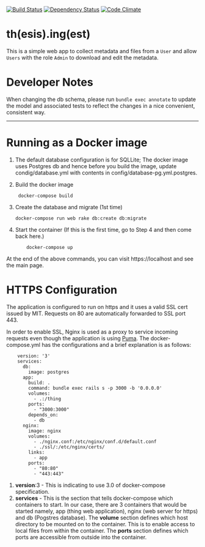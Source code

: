 [![Build Status](https://travis-ci.org/MITLibraries/thing.svg?branch=master)](https://travis-ci.org/MITLibraries/thing)
[![Dependency Status](https://gemnasium.com/badges/github.com/MITLibraries/thing.svg)](https://gemnasium.com/github.com/MITLibraries/thing)
[![Code Climate](https://codeclimate.com/github/MITLibraries/thing/badges/gpa.svg)](https://codeclimate.com/github/MITLibraries/thing)

# th(esis).ing(est)

This is a simple web app to collect metadata and files from a `User` and allow
`Users` with the role `Admin` to download and edit the metadata.

# Developer Notes

When changing the db schema, please run `bundle exec annotate` to update the
model and associated tests to reflect the changes in a nice convenient,
consistent way.



*********************************************************************************
# Running as a Docker image

1. The default database configuration is for SQLLite; The docker image uses Postgres db
and hence before you build the image, update condig/database.yml with contents in config/database-pg.yml.postgres.

2. Build the docker image
    
        docker-compose build
    
3. Create the database and migrate (1st time)
       
       docker-compose run web rake db:create db:migrate
4. Start the container (If this is the first time, go to Step 4 and then come back here.)
       
           docker-compose up     
    
    
At the end of the above commands, you can visit https://localhost and see the main page.


# HTTPS Configuration

The application is configured to run on https and it uses a valid SSL cert issued by MIT. Requests on 80 are automatically forwarded
to SSL port 443. 

In order to enable SSL, Nginx is used as a proxy to service incoming requests even though the application is using [Puma](www.puma.io). The docker-compose.yml 
has the configurations and a brief explanation is as follows:

        version: '3'
        services:
          db:
            image: postgres
          app:
            build: .
            command: bundle exec rails s -p 3000 -b '0.0.0.0'
            volumes:
              - .:/thing
            ports:
              - "3000:3000"
            depends_on:
              - db
          nginx:
            image: nginx
            volumes:
              - ./nginx.conf:/etc/nginx/conf.d/default.conf
              - ./ssl/:/etc/nginx/certs/
            links:
              - app
            ports:
              - "80:80"
              - "443:443"
              

1. __version__:3 - This is indicating to use 3.0 of docker-compose specification. 
2. __services__ - This is the section that tells docker-compose which containers to start. In our case, there are 3 containers that would be 
started namely, app (thing web application), nginx (web server for https) and db (Pogstres database). The __volume__ section defines which host 
directory to be mounted on to the container. This is to enable access to local files from within the container. The __ports__ section defines
which ports are accessible from outside into the container. 